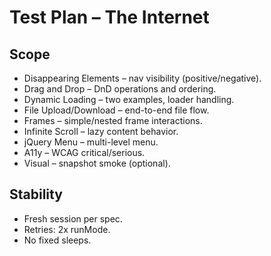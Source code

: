# Test Plan – The Internet

## Scope
- Disappearing Elements – nav visibility (positive/negative).
- Drag and Drop – DnD operations and ordering.
- Dynamic Loading – two examples, loader handling.
- File Upload/Download – end-to-end file flow.
- Frames – simple/nested frame interactions.
- Infinite Scroll – lazy content behavior.
- jQuery Menu – multi-level menu.
- A11y – WCAG critical/serious.
- Visual – snapshot smoke (optional).

## Stability
- Fresh session per spec.
- Retries: 2x runMode.
- No fixed sleeps.
